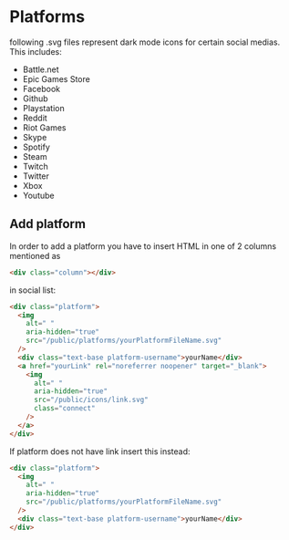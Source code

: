 # Platforms

following .svg files represent dark mode icons for certain social medias.
This includes:

- Battle.net
- Epic Games Store
- Facebook
- Github
- Playstation
- Reddit
- Riot Games
- Skype
- Spotify
- Steam
- Twitch
- Twitter
- Xbox
- Youtube

## Add platform

In order to add a platform you have to insert HTML in one of 2 columns mentioned as

```html
<div class="column"></div>
```

in social list:

```html
<div class="platform">
  <img
    alt=" "
    aria-hidden="true"
    src="/public/platforms/yourPlatformFileName.svg"
  />
  <div class="text-base platform-username">yourName</div>
  <a href="yourLink" rel="noreferrer noopener" target="_blank">
    <img
      alt=" "
      aria-hidden="true"
      src="/public/icons/link.svg"
      class="connect"
    />
  </a>
</div>
```

If platform does not have link insert this instead:

```html
<div class="platform">
  <img
    alt=" "
    aria-hidden="true"
    src="/public/platforms/yourPlatformFileName.svg"
  />
  <div class="text-base platform-username">yourName</div>
</div>
```

